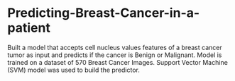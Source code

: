 # Predicting-Breast-Cancer-in-a-patient
Built a model that accepts cell nucleus values features of a breast cancer tumor as input and predicts if the cancer is Benign or Malignant.
Model is trained on a dataset of 570 Breast Cancer Images.
Support Vector Machine (SVM) model was used to build the predictor.
